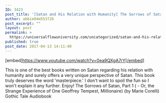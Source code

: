 ```yaml
---
ID: 3423
post_title: '[Satan and His Relation with Humanity] The Sorrows of Satan, Part 1 (Gothic Masterpiece)'
author: abbie04m553726
post_excerpt: ""
layout: post
permalink: >
  https://universalflowuniversity.com/uncategorized/satan-and-his-relation-with-humanity-the-sorrows-of-satan-part-1-gothic-masterpiece/
published: true
post_date: 2017-04-13 14:11:40
---
```

[embed]https://www.youtube.com/watch?v=0ea9QXgA7rY[/embed]<br>
<p>This is one of the best books written on Satan regarding his relation with humanity and surely offers a very unique perspective of Satan. This book truly deserves the word 'masterpiece.' I don't want to spoil the fun so I won't explain it any further. Enjoy!
The Sorrows of Satan, Part 1 ( - Or, the Strange Experience of One Geoffrey Tempest, Millionaire) (by Marie Corelli) Gothic Tale Audiobook</p>